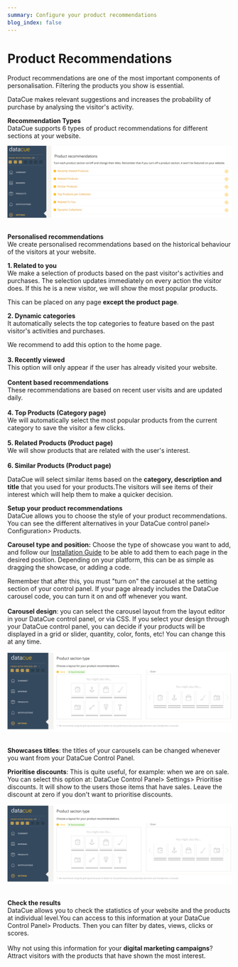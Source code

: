 ```yaml
---
summary: Configure your product recommendations
blog_index: false
---
```

# Product Recommendations

Product recommendations are one of the most important components of personalisation. Filtering the products you show is essential. 

DataCue makes relevant suggestions and increases the probability of purchase by analysing the visitor's activity. 

**Recommendation Types**\
DataCue supports 6 types of product recommendations for different sections at your website. 

![](/media/product-recommendation.jpg)

\
**Personalised recommendations**\
We create personalised recommendations based on the historical behaviour of the visitors at your website.

**1. Related to you**\
We make a selection of products based on the past visitor's activities and purchases. The selection updates immediately on every action the visitor does. If this he is a new visitor, we will show the most popular products. 

This can be placed on any page **except the product page**.

**2. Dynamic categories**\
It automatically selects the top categories to feature based on the past visitor's activities and purchases.                                          

We recommend to add this option to the home page.\
\
**3. Recently viewed**\
This option will only appear if the user has already visited your website. \
\
**Content based recommendations**\
These recommendations are based on recent user visits and are updated daily.\
\
**4. Top Products (Category page)**\
We will automatically select the most popular products from the current category to save the visitor a few clicks.\
\
**5. Related Products (Product page)**\
We will show products that are related with the user's interest. \
\
**6. Similar Products (Product page)**

DataCue will select similar items based on the **category, description and title** that you used for your products.The visitors will see items of their interest which will help them to make a quicker decision.  

**Setup your product recommendations**\
DataCue allows you to choose the style of your product recommendations. You can see the different alternatives in your DataCue control panel> Configuration> Products.

**Carousel type and position:** Choose the type of showcase you want to add, and follow our [Installation Guide](https://help.datacue.co/install/) to be able to add them to each page in the desired position. Depending on your platform, this can be as simple as dragging the showcase, or adding a code.

Remember that after this, you must "turn on" the carousel at the setting section of your control panel. If your page already includes the DataCue carousel code, you can turn it on and off whenever you want.\
\
**Carousel design**: you can select the carousel layout from the layout editor in your DataCue control panel, or via CSS. If you select your design through your DataCue control panel, you can decide if your products will be displayed in a grid or slider, quantity, color, fonts, etc! You can change this at any time.

![](/media/product-section-type-grid-slider-.jpg)

\
**Showcases titles**: the titles of your carousels can be changed whenever you want from your DataCue Control Panel. 

**Prioritise discounts**: This is quite useful, for example: when we are on sale. You can select this option at: DataCue Control Panel> Settings> Prioritise discounts. It will show to the users those items that have sales. Leave the discount at zero if you don't want to prioritise discounts.

![](/media/product-section-type-grid-slider-.jpg)

\
**Check the results**\
DataCue allows you to check the statistics of your website and the products at individual level.You can access to this information at your DataCue Control Panel> Products. Then you can filter by dates, views, clicks or scores.\
 \
Why not using this information for your **digital marketing campaigns**? Attract visitors with the products that have shown the most interest.